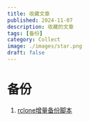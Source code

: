 ```yaml
---
title: 收藏文章
published: 2024-11-07
description: 收藏的文章
tags: [备份]
category: Collect
image: ./images/star.png
draft: false
---
```

# 备份
1. [rclone增量备份脚本](https://www.nodeseek.com/post-182756-1)